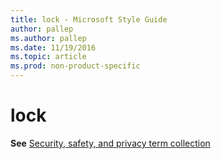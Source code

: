 ```yaml
---
title: lock - Microsoft Style Guide
author: pallep
ms.author: pallep
ms.date: 11/19/2016
ms.topic: article
ms.prod: non-product-specific
---
```


# lock

**See** [Security, safety, and privacy term collection](/style-guide/a-z-word-list-term-collections/term-collections/security-safety-privacy-terms)
